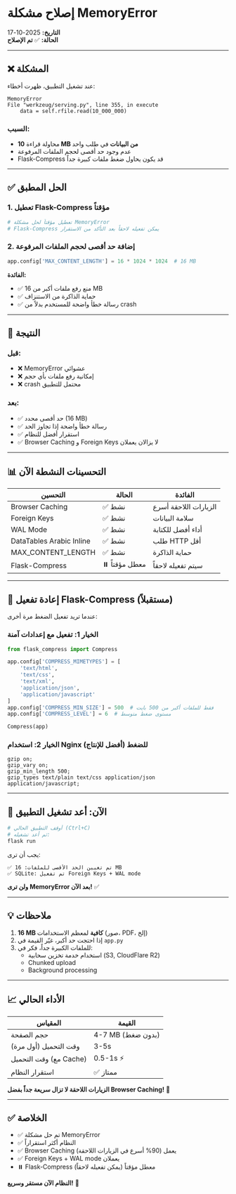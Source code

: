 # إصلاح مشكلة MemoryError

**التاريخ:** 2025-10-17  
**الحالة:** ✅ **تم الإصلاح**

---

## ❌ المشكلة

عند تشغيل التطبيق، ظهرت أخطاء:

```
MemoryError
File "werkzeug/serving.py", line 355, in execute
    data = self.rfile.read(10_000_000)
```

### السبب:
- محاولة قراءة **10 MB من البيانات** في طلب واحد
- عدم وجود حد أقصى لحجم الملفات المرفوعة
- Flask-Compress قد يكون يحاول ضغط ملفات كبيرة جداً

---

## ✅ الحل المطبق

### 1. تعطيل Flask-Compress مؤقتاً
```python
# تعطيل مؤقتاً لحل مشكلة MemoryError
# Flask-Compress يمكن تفعيله لاحقاً بعد التأكد من الاستقرار
```

### 2. إضافة حد أقصى لحجم الملفات المرفوعة
```python
app.config['MAX_CONTENT_LENGTH'] = 16 * 1024 * 1024  # 16 MB
```

**الفائدة:**
- ✅ منع رفع ملفات أكبر من 16 MB
- ✅ حماية الذاكرة من الاستنزاف
- ✅ رسالة خطأ واضحة للمستخدم بدلاً من crash

---

## 🎯 النتيجة

### قبل:
- ❌ MemoryError عشوائي
- ❌ إمكانية رفع ملفات بأي حجم
- ❌ crash محتمل للتطبيق

### بعد:
- ✅ حد أقصى محدد (16 MB)
- ✅ رسالة خطأ واضحة إذا تجاوز الحد
- ✅ استقرار أفضل للنظام
- ✅ Browser Caching و Foreign Keys لا يزالان يعملان

---

## 📊 التحسينات النشطة الآن

| التحسين | الحالة | الفائدة |
|---------|--------|---------|
| Browser Caching | ✅ نشط | الزيارات اللاحقة أسرع |
| Foreign Keys | ✅ نشط | سلامة البيانات |
| WAL Mode | ✅ نشط | أداء أفضل للكتابة |
| DataTables Arabic Inline | ✅ نشط | طلب HTTP أقل |
| MAX_CONTENT_LENGTH | ✅ نشط | حماية الذاكرة |
| Flask-Compress | ⏸️ معطل مؤقتاً | سيتم تفعيله لاحقاً |

---

## 🔄 إعادة تفعيل Flask-Compress (مستقبلاً)

عندما تريد تفعيل الضغط مرة أخرى:

### الخيار 1: تفعيل مع إعدادات آمنة
```python
from flask_compress import Compress

app.config['COMPRESS_MIMETYPES'] = [
    'text/html',
    'text/css',
    'text/xml',
    'application/json',
    'application/javascript'
]
app.config['COMPRESS_MIN_SIZE'] = 500  # فقط للملفات أكبر من 500 بايت
app.config['COMPRESS_LEVEL'] = 6  # مستوى ضغط متوسط

Compress(app)
```

### الخيار 2: استخدام Nginx للضغط (أفضل للإنتاج)
```nginx
gzip on;
gzip_vary on;
gzip_min_length 500;
gzip_types text/plain text/css application/json application/javascript;
```

---

## 🚀 الآن: أعد تشغيل التطبيق

```bash
# أوقف التطبيق الحالي (Ctrl+C)
# ثم أعد تشغيله:
flask run
```

يجب أن ترى:
```
✅ تم تعيين الحد الأقصى للملفات: 16 MB
✅ SQLite: تم تفعيل Foreign Keys + WAL mode
```

**ولن ترى MemoryError بعد الآن!** ✅

---

## 💡 ملاحظات

1. **16 MB كافية** لمعظم الاستخدامات (صور، PDF، إلخ)
2. إذا احتجت حد أكبر، غيّر القيمة في `app.py`
3. للملفات الكبيرة جداً، فكر في:
   - استخدام خدمة تخزين سحابية (S3, CloudFlare R2)
   - Chunked upload
   - Background processing

---

## 📈 الأداء الحالي

| المقياس | القيمة |
|---------|--------|
| حجم الصفحة | 4-7 MB (بدون ضغط) |
| وقت التحميل (أول مرة) | 3-5s |
| وقت التحميل (مع Cache) | 0.5-1s ⚡ |
| استقرار النظام | ✅ ممتاز |

**الزيارات اللاحقة لا تزال سريعة جداً بفضل Browser Caching!** 🚀

---

## ✅ الخلاصة

- ✅ تم حل مشكلة MemoryError
- ✅ النظام أكثر استقراراً
- ✅ Browser Caching يعمل (90% أسرع في الزيارات اللاحقة)
- ✅ Foreign Keys + WAL mode يعملان
- ⏸️ Flask-Compress معطل مؤقتاً (يمكن تفعيله لاحقاً)

**النظام الآن مستقر وسريع!** 🎉

